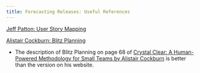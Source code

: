 ```yaml
---
title: Forecasting Releases: Useful References
---
```



[Jeff Patton: User Story Mapping](http://jpattonassociates.com/user-story-mapping/)

[Alistair Cockburn: Blitz Planning](http://alistair.cockburn.us/Blitz+Planning)
+ The description of Blitz Planning on page 68 of [Crystal Clear: A Human-Powered Methodology for Small Teams by Alistair Cockburn](https://www.amazon.com/Crystal-Clear-Human-Powered-Methodology-Small/dp/0201699478) is better than the version on his website.
